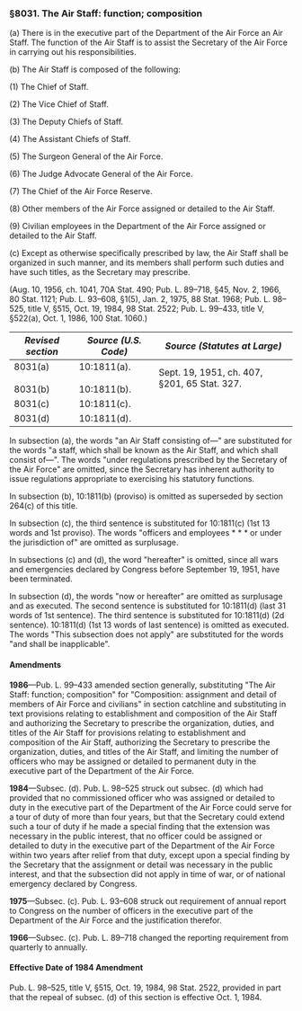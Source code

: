 ### §8031. The Air Staff: function; composition ###

(a) There is in the executive part of the Department of the Air Force an Air Staff. The function of the Air Staff is to assist the Secretary of the Air Force in carrying out his responsibilities.

(b) The Air Staff is composed of the following:

(1) The Chief of Staff.

(2) The Vice Chief of Staff.

(3) The Deputy Chiefs of Staff.

(4) The Assistant Chiefs of Staff.

(5) The Surgeon General of the Air Force.

(6) The Judge Advocate General of the Air Force.

(7) The Chief of the Air Force Reserve.

(8) Other members of the Air Force assigned or detailed to the Air Staff.

(9) Civilian employees in the Department of the Air Force assigned or detailed to the Air Staff.

(c) Except as otherwise specifically prescribed by law, the Air Staff shall be organized in such manner, and its members shall perform such duties and have such titles, as the Secretary may prescribe.

(Aug. 10, 1956, ch. 1041, 70A Stat. 490; Pub. L. 89–718, §45, Nov. 2, 1966, 80 Stat. 1121; Pub. L. 93–608, §1(5), Jan. 2, 1975, 88 Stat. 1968; Pub. L. 98–525, title V, §515, Oct. 19, 1984, 98 Stat. 2522; Pub. L. 99–433, title V, §522(a), Oct. 1, 1986, 100 Stat. 1060.)

|   *Revised section*    |      *Source (U.S. Code)*      |        *Source (Statutes at Large)*        |
|------------------------|--------------------------------|--------------------------------------------|
|8031(a)<br/><br/>8031(b)|10:1811(a).<br/><br/>10:1811(b).|Sept. 19, 1951, ch. 407, §201, 65 Stat. 327.|
|        8031(c)         |          10:1811(c).           |                                            |
|        8031(d)         |          10:1811(d).           |                                            |

In subsection (a), the words "an Air Staff consisting of—" are substituted for the words "a staff, which shall be known as the Air Staff, and which shall consist of—". The words "under regulations prescribed by the Secretary of the Air Force" are omitted, since the Secretary has inherent authority to issue regulations appropriate to exercising his statutory functions.

In subsection (b), 10:1811(b) (proviso) is omitted as superseded by section 264(c) of this title.

In subsection (c), the third sentence is substituted for 10:1811(c) (1st 13 words and 1st proviso). The words "officers and employees \* \* \* or under the jurisdiction of" are omitted as surplusage.

In subsections (c) and (d), the word "hereafter" is omitted, since all wars and emergencies declared by Congress before September 19, 1951, have been terminated.

In subsection (d), the words "now or hereafter" are omitted as surplusage and as executed. The second sentence is substituted for 10:1811(d) (last 31 words of 1st sentence). The third sentence is substituted for 10:1811(d) (2d sentence). 10:1811(d) (1st 13 words of last sentence) is omitted as executed. The words "This subsection does not apply" are substituted for the words "and shall be inapplicable".

#### Amendments ####

**1986**—Pub. L. 99–433 amended section generally, substituting "The Air Staff: function; composition" for "Composition: assignment and detail of members of Air Force and civilians" in section catchline and substituting in text provisions relating to establishment and composition of the Air Staff and authorizing the Secretary to prescribe the organization, duties, and titles of the Air Staff for provisions relating to establishment and composition of the Air Staff, authorizing the Secretary to prescribe the organization, duties, and titles of the Air Staff, and limiting the number of officers who may be assigned or detailed to permanent duty in the executive part of the Department of the Air Force.

**1984**—Subsec. (d). Pub. L. 98–525 struck out subsec. (d) which had provided that no commissioned officer who was assigned or detailed to duty in the executive part of the Department of the Air Force could serve for a tour of duty of more than four years, but that the Secretary could extend such a tour of duty if he made a special finding that the extension was necessary in the public interest, that no officer could be assigned or detailed to duty in the executive part of the Department of the Air Force within two years after relief from that duty, except upon a special finding by the Secretary that the assignment or detail was necessary in the public interest, and that the subsection did not apply in time of war, or of national emergency declared by Congress.

**1975**—Subsec. (c). Pub. L. 93–608 struck out requirement of annual report to Congress on the number of officers in the executive part of the Department of the Air Force and the justification therefor.

**1966**—Subsec. (c). Pub. L. 89–718 changed the reporting requirement from quarterly to annually.

#### Effective Date of 1984 Amendment ####

Pub. L. 98–525, title V, §515, Oct. 19, 1984, 98 Stat. 2522, provided in part that the repeal of subsec. (d) of this section is effective Oct. 1, 1984.